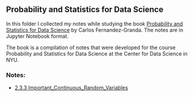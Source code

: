## Probability and Statistics for Data Science

In this folder I collected my notes while studying the book [Probability and Statistics for Data Science](https://cims.nyu.edu/~cfgranda/pages/DSGA1002_fall17/index.html) by Carlos Fernandez-Granda. The notes are in Jupyter Notebook format.

The book is a compilation of notes that were developed for the course Probability and Statistics for Data Science at the
Center for Data Science in NYU.

### Notes:
* [2.3.3 Important_Continuous_Random_Variables](http://nbviewer.jupyter.org/github/ditdili/Statistics-Statistical_Learning/blob/master/ProbabilityAndStatisticsForDS/notebooks/C2-3-3-Important_Continuous_Random_Variables.ipynb)
